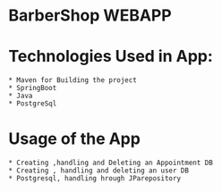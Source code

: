 # BarberShop WEBAPP

# Technologies Used in App:
    * Maven for Building the project
    * SpringBoot 
    * Java 
    * PostgreSql
# Usage of the App
    * Creating ,handling and Deleting an Appointment DB
    * Creating , handling and deleting an user DB 
    * Postgresql, handling hrough JParepository
